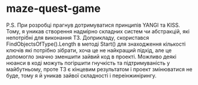 # maze-quest-game

P.S. При розробці прагнув дотримуватися принципів YANGI та KISS. Тому, я уникав створення надмірно складних систем чи абстракцій, які непотрібні для виконання ТЗ. Доприкладу, скористався FindObjectsOfType<Key>().Length в методі Start() для знаходження кількості ключів які потрібно зібрати, хоча це не найкращий підхід, але це допомогло значно зменшити зайвий код в проекті. Можливо деякі нюанси в коді можуть погіршити гнучкість та підтримуваність у майбутньому, проте ТЗ є кінцевим результатом і проект змінюватися не буде, тому я й уникав зайвої складності і переінжинірингу.

